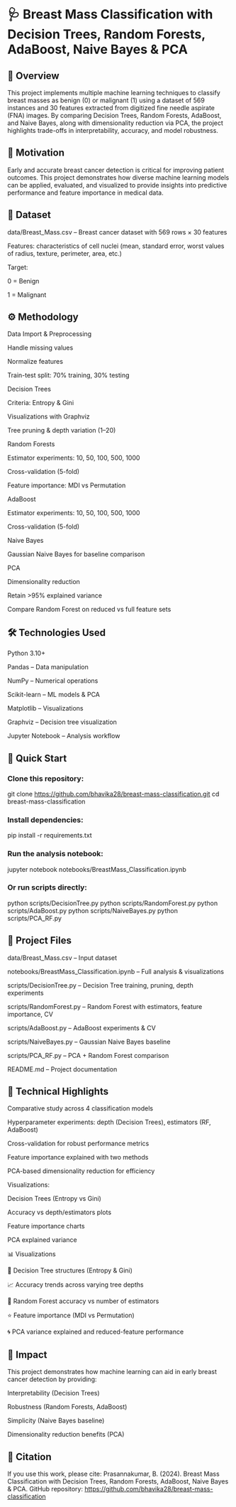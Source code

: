 # 🩺 Breast Mass Classification with Decision Trees, Random Forests, AdaBoost, Naive Bayes & PCA

## 📌 Overview
This project implements multiple machine learning techniques to classify breast masses as benign (0) or malignant (1) using a dataset of 569 instances and 30 features extracted from digitized fine needle aspirate (FNA) images.
By comparing Decision Trees, Random Forests, AdaBoost, and Naive Bayes, along with dimensionality reduction via PCA, the project highlights trade-offs in interpretability, accuracy, and model robustness.

## 🎯 Motivation
Early and accurate breast cancer detection is critical for improving patient outcomes. This project demonstrates how diverse machine learning models can be applied, evaluated, and visualized to provide insights into predictive performance and feature importance in medical data.

## 📂 Dataset

data/Breast_Mass.csv – Breast cancer dataset with 569 rows × 30 features

Features: characteristics of cell nuclei (mean, standard error, worst values of radius, texture, perimeter, area, etc.)

Target:

0 = Benign

1 = Malignant

## ⚙️ Methodology

Data Import & Preprocessing

Handle missing values

Normalize features

Train-test split: 70% training, 30% testing

Decision Trees

Criteria: Entropy & Gini

Visualizations with Graphviz

Tree pruning & depth variation (1–20)

Random Forests

Estimator experiments: 10, 50, 100, 500, 1000

Cross-validation (5-fold)

Feature importance: MDI vs Permutation

AdaBoost

Estimator experiments: 10, 50, 100, 500, 1000

Cross-validation (5-fold)

Naive Bayes

Gaussian Naive Bayes for baseline comparison

PCA

Dimensionality reduction

Retain >95% explained variance

Compare Random Forest on reduced vs full feature sets

## 🛠️ Technologies Used

Python 3.10+

Pandas – Data manipulation

NumPy – Numerical operations

Scikit-learn – ML models & PCA

Matplotlib – Visualizations

Graphviz – Decision tree visualization

Jupyter Notebook – Analysis workflow

## 🚀 Quick Start

### Clone this repository:

git clone https://github.com/bhavika28/breast-mass-classification.git
cd breast-mass-classification


### Install dependencies:

pip install -r requirements.txt


### Run the analysis notebook:

jupyter notebook notebooks/BreastMass_Classification.ipynb


### Or run scripts directly:

python scripts/DecisionTree.py
python scripts/RandomForest.py
python scripts/AdaBoost.py
python scripts/NaiveBayes.py
python scripts/PCA_RF.py


## 📁 Project Files

data/Breast_Mass.csv – Input dataset

notebooks/BreastMass_Classification.ipynb – Full analysis & visualizations

scripts/DecisionTree.py – Decision Tree training, pruning, depth experiments

scripts/RandomForest.py – Random Forest with estimators, feature importance, CV

scripts/AdaBoost.py – AdaBoost experiments & CV

scripts/NaiveBayes.py – Gaussian Naive Bayes baseline

scripts/PCA_RF.py – PCA + Random Forest comparison

README.md – Project documentation

## 🔬 Technical Highlights

Comparative study across 4 classification models

Hyperparameter experiments: depth (Decision Trees), estimators (RF, AdaBoost)

Cross-validation for robust performance metrics

Feature importance explained with two methods

PCA-based dimensionality reduction for efficiency

Visualizations:

Decision Trees (Entropy vs Gini)

Accuracy vs depth/estimators plots

Feature importance charts

PCA explained variance

📊 Visualizations

🌳 Decision Tree structures (Entropy & Gini)

📈 Accuracy trends across varying tree depths

🌲 Random Forest accuracy vs number of estimators

⭐ Feature importance (MDI vs Permutation)

🌀 PCA variance explained and reduced-feature performance

## 🎯 Impact
This project demonstrates how machine learning can aid in early breast cancer detection by providing:

Interpretability (Decision Trees)

Robustness (Random Forests, AdaBoost)

Simplicity (Naive Bayes baseline)

Dimensionality reduction benefits (PCA)

## 📝 Citation
If you use this work, please cite:
Prasannakumar, B. (2024). Breast Mass Classification with Decision Trees, Random Forests, AdaBoost, Naive Bayes & PCA. GitHub repository: https://github.com/bhavika28/breast-mass-classification
